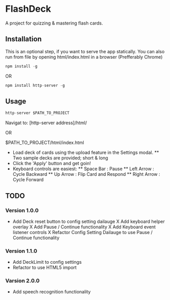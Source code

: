 # FlashDeck #

A project for quizzing & mastering flash cards.

## Installation ##

This is an optional step, if you want to serve the app statically.
You can also run from file by opening html/index.html in a browser (Prefferably Chrome)

```dart
npm install -g
```

OR

```dart
npm install http-server -g
```

## Usage ##

```dart
http-server $PATH_TO_PROJECT
```
Navigat to: [http-server address]/html/

OR

$PATH_TO_PROJECT/html/index.html

*   Load deck of cards using the upload feature in the Settings modal.
**  Two sample decks are provided; short & long
*   Click the 'Apply' button and get goin!
*   Keyboard controls are easiest:
**  Space Bar   : Pause
**  Left Arrow  : Cycle Backward
**  Up Arrow    : Flip Card and Respond
**  Right Arrow : Cycle Forward

## TODO ##

### Version 1.0.0 ###

* Add Deck reset button to config setting dailauge
X Add keyboard helper overlay
X Add Pause / Continue functionality
X Add Keyboard event listener controls
X Refactor Config Setting Dailauge to use Pause / Continue functionality

### Version 1.1.0 ###

* Add DeckLimit to config settings
* Refactor to use HTML5 import

### Varsion 2.0.0 ###
    
* Add speech recognition functionality
    
    



